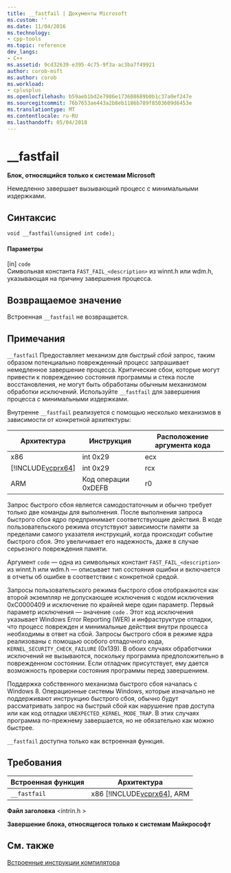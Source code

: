 ```yaml
---
title: __fastfail | Документы Microsoft
ms.custom: ''
ms.date: 11/04/2016
ms.technology:
- cpp-tools
ms.topic: reference
dev_langs:
- C++
ms.assetid: 9cd32639-e395-4c75-9f3a-ac3ba7f49921
author: corob-msft
ms.author: corob
ms.workload:
- cplusplus
ms.openlocfilehash: b59aeb1bd2e7986e173608689b0b1c37a0ef247e
ms.sourcegitcommit: 76b7653ae443a2b8eb1186b789f8503609d6453e
ms.translationtype: MT
ms.contentlocale: ru-RU
ms.lasthandoff: 05/04/2018
---
```

# <a name="fastfail"></a>__fastfail
**Блок, относящийся только к системам Microsoft**  
  
 Немедленно завершает вызывающий процесс с минимальными издержками.  
  
## <a name="syntax"></a>Синтаксис  
  
```  
void __fastfail(unsigned int code);  
```  
  
#### <a name="parameters"></a>Параметры  
 [in] `code`  
 Символьная константа `FAST_FAIL_<description>`  из winnt.h или wdm.h, указывающая на причину завершения процесса.  
  
## <a name="return-value"></a>Возвращаемое значение  
 Встроенная `__fastfail` не возвращается.  
  
## <a name="remarks"></a>Примечания  
 `__fastfail` Предоставляет механизм для *быстрый сбой* запрос, таким образом потенциально поврежденный процесс запрашивает немедленное завершение процесса. Критические сбои, которые могут привести к повреждению состояния программы и стека после восстановления, не могут быть обработаны обычным механизмом обработки исключений. Используйте `__fastfail` для завершения процесса с минимальными издержками.  
  
 Внутренне `__fastfail` реализуется с помощью несколько механизмов в зависимости от конкретной архитектуры:  
  
|Архитектура|Инструкция|Расположение аргумента кода|  
|------------------|-----------------|-------------------------------|  
|x86|int 0x29|ecx|  
|[!INCLUDE[vcprx64](../assembler/inline/includes/vcprx64_md.md)]|int 0x29|rcx|  
|ARM|Код операции 0xDEFB|r0|  
  
 Запрос быстрого сбоя является самодостаточным и обычно требует только две команды для выполнения. После выполнения запроса быстрого сбоя ядро предпринимает соответствующие действия. В коде пользовательского режима отсутствуют зависимости памяти за пределами самого указателя инструкций, когда происходит событие быстрого сбоя. Это увеличивает его надежность, даже в случае серьезного повреждения памяти.  
  
 Аргумент `code` — одна из символьных констант `FAST_FAIL_<description>`  из winnt.h или wdm.h — описывает тип состояния ошибки и включается в отчеты об ошибке в соответствии с конкретной средой.  
  
 Запросы пользовательского режима быстрого сбоя отображаются как второй экземпляр не допускающее исключения с кодом исключения 0xC0000409 и исключение по крайней мере один параметр. Первый параметр исключения — значение `code` . Этот код исключения указывает  Windows Error Reporting (WER) и инфраструктуре отладки, что процесс поврежден и минимальные действия внутри процесса необходимы в ответ на сбой. Запросы быстрого сбоя в режиме ядра реализованы с помощью особого отладочного кода, `KERNEL_SECURITY_CHECK_FAILURE` (0x139). В обоих случаях обработчики исключений не вызываются, поскольку программа предположительно в поврежденном состоянии. Если отладчик присутствует, ему дается возможность проверки состояния программы перед завершением.  
  
 Поддержка собственного механизма быстрого сбоя началась с Windows 8. Операционные системы Windows, которые изначально не поддерживают инструкцию быстрого сбоя, обычно будут рассматривать запрос на быстрый сбой как нарушение прав доступа или как код отладки `UNEXPECTED_KERNEL_MODE_TRAP`. В этих случаях программа по-прежнему завершается, но не обязательно как можно быстрее.  
  
 `__fastfail` доступна только как встроенная функция.  
  
## <a name="requirements"></a>Требования  
  
|Встроенная функция|Архитектура|  
|---------------|------------------|  
|`__fastfail`|x86 [!INCLUDE[vcprx64](../assembler/inline/includes/vcprx64_md.md)], ARM|  
  
 **Файл заголовка** \<intrin.h >  
  
**Завершение блока, относящегося только к системам Майкрософт**  
  
## <a name="see-also"></a>См. также  
 [Встроенные инструкции компилятора](../intrinsics/compiler-intrinsics.md)